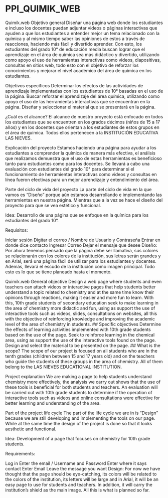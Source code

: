 # PPI_QUIMIK_WEB
Quimik.web
Objetivo general
Diseñar una página web donde los estudiantes e incluso los docentes puedan adjuntar videos o páginas interactivas que ayuden a que los estudiantes a entender mejor un tema relacionado con la química y al mismo tiempo saber las opiniones de estos a través de reacciones, haciendo más fácil y divertido aprender. Con esto, los estudiantes del grado 10° de educación media buscan lograr que el aprendizaje en el área de química sea más didáctico y divertido, utilizando como apoyo el uso de herramientas interactivas como videos, diapositivas, consultas en sitios web, todo esto con el objetivo de reforzar los conocimientos y mejorar el nivel académico del área de química en los estudiantes.

Objetivos específicos
Determinar los efectos de las actividades de aprendizaje implementadas con los estudiantes de 10° basadas en el uso de la página. Buscar reforzar el aprendizaje del área química, utilizando como apoyo el uso de las herramientas interactivas que se encuentran en la página. Diseñar y seleccionar el material que se presentará en la página.

¿Cuál es el alcance?
El alcance de nuestro proyecto está enfocado en todos los estudiantes que se encuentren en los grados décimos (niños de 15 a 17 años) y en los docentes que orientan a los estudiantes de estos grupos en el área de química. Todos ellos pertenecen a la INSTITUCIÓN EDUCATIVA LAS NIEVES.

Explicación del proyecto
Estamos haciendo una página para ayudar a los estudiantes a comprender la química de manera más efectiva, el análisis que realizamos demuestra que el uso de estas herramientas es beneficioso tanto para estudiantes como para los docentes. Se llevará a cabo una evaluación con estudiantes del grado 10° para determinar si el funcionamiento de herramientas interactivas como videos y consultas en línea fueron efectivas para un mejor aprendizaje y entendimiento del área.

Parte del ciclo de vida del proyecto
La parte del ciclo de vida en la que vamos es “Diseño” porque aún estamos desarrollando e implementando las herramientas en nuestra página. Mientras que a la vez se hace el diseño del proyecto para que se vea estético y funcional.

Idea: Desarrollo de una página que se enfoque en la química para los estudiantes del grado 10°.

Requisitos:

Iniciar sesión
Digitar el correo / Nombre de Usuario y Contraseña
Entrar en donde dice contacto
Ingresar Correo
Dejar el mensaje que desee
Diseño: Por ahora tenemos pensado que la página debe ser llamativa, sus colores se relacionarán con los colores de la institución, sus letras serán grandes y en Arial, será una página fácil de utilizar para los estudiantes y docentes. Además, llevará el escudo de la institución como imagen principal. Todo esto es lo que se tiene planeado hasta el momento.

Quimik.web
General objective
Design a web page where students and even teachers can attach videos or interactive pages that help students better understand a topic related to chemistry and at the same time know their opinions through reactions, making it easier and more fun to learn. With this, 10th grade students of secondary education seek to make learning in the area of ​​chemistry more didactic and fun, using as support the use of interactive tools such as videos, slides, consultations on websites, all this with the objective of reinforcing knowledge and improving the academic level of the area of ​​chemistry in students. ## Specific objectives Determine the effects of learning activities implemented with 10th grade students based on the use of the page. Seek to reinforce learning in the chemical area, using as support the use of the interactive tools found on the page. Design and select the material to be presented on the page. ## What is the scope? The scope of our project is focused on all students who are in the tenth grades (children between 15 and 17 years old) and on the teachers who guide the students of these groups in the area of ​​chemistry. All of them belong to the LAS NIEVES EDUCATIONAL INSTITUTION.

Project explanation
We are making a page to help students understand chemistry more effectively, the analysis we carry out shows that the use of these tools is beneficial for both students and teachers. An evaluation will be carried out with 10th grade students to determine if the operation of interactive tools such as videos and online consultations were effective for better learning and understanding of the area.

Part of the project life cycle
The part of the life cycle we are in is “Design” because we are still developing and implementing the tools on our page. While at the same time the design of the project is done so that it looks aesthetic and functional.

Idea: Development of a page that focuses on chemistry for 10th grade students.

Requirements:

Log in
Enter the email / Username and Password
Enter where it says contact
Enter Email
Leave the message you want
Design: For now we have thought that the page should be eye-catching, its colors will be related to the colors of the institution, its letters will be large and in Arial, it will be an easy page to use for students and teachers. In addition, it will carry the institution’s shield as the main image. All this is what is planned so far.
